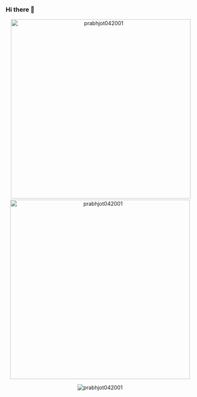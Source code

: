 ### Hi there 👋

<!--
**Prabhjot042001/Prabhjot042001** is a ✨ _special_ ✨ repository because its `README.md` (this file) appears on your GitHub profile.

Here are some ideas to get you started:

- 🔭 I’m currently working on ...
- 🌱 I’m currently learning ...
- 👯 I’m looking to collaborate on ...
- 🤔 I’m looking for help with ...
- 💬 Ask me about ...
- 📫 How to reach me: ...
- 😄 Pronouns: ...
- ⚡ Fun fact: ...
-->

<p align="center">&nbsp;<img width="480" src="https://github-readme-stats.vercel.app/api?username=prabhjot042001&theme=tokyonight&show_icons=true&locale=en" alt="prabhjot042001" /><img width="480" src="https://github-readme-streak-stats.herokuapp.com/?user=prabhjot042001&theme=tokyonight&show_icons=true&locale=en" alt="prabhjot042001" /></p>
<p align="center"><img align="center" src="https://github-readme-stats.vercel.app/api/top-langs?username=prabhjot042001&theme=tokyonight&show_icons=true&locale=en&layout=compact" alt="prabhjot042001" /></p>

